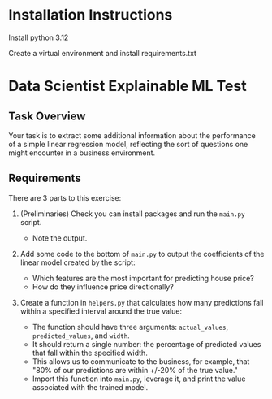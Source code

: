 # Installation Instructions

Install python 3.12

Create a virtual environment and install requirements.txt


# Data Scientist Explainable ML Test
## Task Overview

Your task is to extract some additional information about the performance of a simple linear regression model, reflecting the sort of questions one might encounter in a business environment.

## Requirements

There are 3 parts to this exercise:

1. (Preliminaries) Check you can install packages and run the `main.py` script.  
    - Note the output.

2. Add some code to the bottom of `main.py` to output the coefficients of the linear model created by the script:  
    - Which features are the most important for predicting house price?  
    - How do they influence price directionally?  

3. Create a function in `helpers.py` that calculates how many predictions fall within a specified interval around the true value:  
    - The function should have three arguments: `actual_values`, `predicted_values`, and `width`.  
    - It should return a single number: the percentage of predicted values that fall within the specified width.  
    - This allows us to communicate to the business, for example, that "80% of our predictions are within +/-20% of the true value."  
    - Import this function into `main.py`, leverage it, and print the value associated with the trained model.
